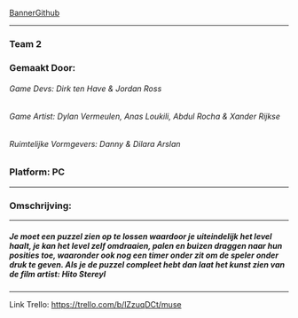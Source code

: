 [BannerGithub](https://user-images.githubusercontent.com/47526227/172593561-d9f88b99-11ce-4308-b424-af8490c710f0.png)

-------------------------------------------------------------------------------------------------------------------------------------------------------------
### Team 2
### Gemaakt Door: 
######     Game Devs: Dirk ten Have & Jordan Ross
######     Game Artist: Dylan Vermeulen, Anas Loukili, Abdul Rocha & Xander Rijkse
######     Ruimtelijke Vormgevers: Danny & Dilara Arslan
### Platform: PC
-------------------------------------------------------------------------------------------------------------------------------------------------------------
### Omschrijving:
-------------------------------------------------------------------------------------------------------------------------------------------------------------
##### Je moet een puzzel zien op te lossen waardoor je uiteindelijk het level haalt, je kan het level zelf omdraaien, palen en buizen draggen naar hun posities toe, waaronder ook nog een timer onder zit om de speler onder druk te geven. Als je de puzzel compleet hebt dan laat het kunst zien van de film artist: Hito Stereyl
-------------------------------------------------------------------------------------------------------------------------------------------------------------

Link Trello: https://trello.com/b/lZzuqDCt/muse
